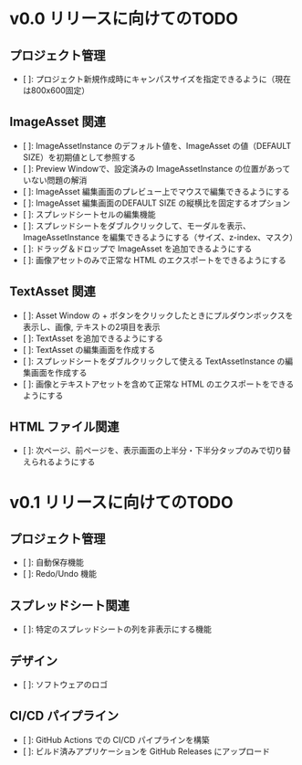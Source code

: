 # v0.0 リリースに向けてのTODO

## プロジェクト管理
- [ ]: プロジェクト新規作成時にキャンパスサイズを指定できるように（現在は800x600固定）

## ImageAsset 関連

- [ ]: ImageAssetInstance のデフォルト値を、ImageAsset の値（DEFAULT SIZE）を初期値として参照する
- [ ]: Preview Windowで、設定済みの ImageAssetInstance の位置があっていない問題の解消
- [ ]: ImageAsset 編集画面のプレビュー上でマウスで編集できるようにする
- [ ]: ImageAsset 編集画面のDEFAULT SIZE の縦横比を固定するオプション
- [ ]: スプレッドシートセルの編集機能
- [ ]: スプレッドシートをダブルクリックして、モーダルを表示、ImageAssetInstance を編集できるようにする（サイズ、z-index、マスク）
- [ ]: ドラッグ＆ドロップで ImageAsset を追加できるようにする
- [ ]: 画像アセットのみで正常な HTML のエクスポートをできるようにする

## TextAsset 関連
- [ ]: Asset Window の + ボタンをクリックしたときにプルダウンボックスを表示し、画像, テキストの2項目を表示
- [ ]: TextAsset を追加できるようにする
- [ ]: TextAsset の編集画面を作成する
- [ ]: スプレッドシートをダブルクリックして使える TextAssetInstance の編集画面を作成する
- [ ]: 画像とテキストアセットを含めて正常な HTML のエクスポートをできるようにする

## HTML ファイル関連
- [ ]: 次ページ、前ページを、表示画面の上半分・下半分タップのみで切り替えられるようにする


# v0.1 リリースに向けてのTODO

## プロジェクト管理
- [ ]: 自動保存機能
- [ ]: Redo/Undo 機能

## スプレッドシート関連
- [ ]: 特定のスプレッドシートの列を非表示にする機能

## デザイン
- [ ]: ソフトウェアのロゴ

## CI/CD パイプライン
- [ ]: GitHub Actions での CI/CD パイプラインを構築
- [ ]: ビルド済みアプリケーションを GitHub Releases にアップロード
